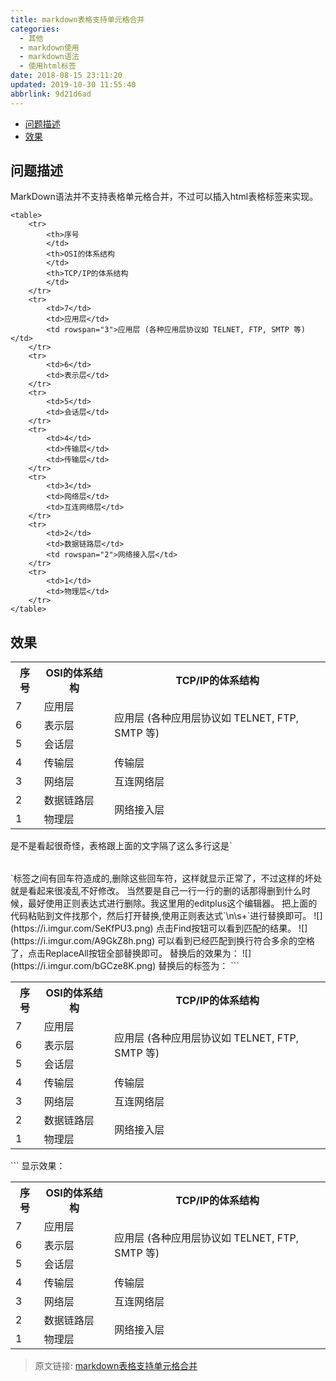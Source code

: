 ```yaml
---
title: markdown表格支持单元格合并
categories: 
  - 其他
  - markdown使用
  - markdown语法
  - 使用html标签
date: 2018-08-15 23:11:20
updated: 2019-10-30 11:55:40
abbrlink: 9d21d6ad
---
```

- [问题描述](/blog/html/9d21d6ad/#问题描述)
- [效果](/blog/html/9d21d6ad/#效果)

<!--more-->
<script src="https://cdn.bootcss.com/jquery/3.4.0/jquery.slim.min.js"></script>
<script>$(document).ready(function () {$(".post-body > ul:nth-child(1)").hide();});</script>

<!--end-->
## 问题描述 ##
MarkDown语法并不支持表格单元格合并，不过可以插入html表格标签来实现。
```
<table>
	<tr>
		<th>序号
		</td>
		<th>OSI的体系结构
		</td>
		<th>TCP/IP的体系结构
		</td>
	</tr>
	<tr>
		<td>7</td>
		<td>应用层</td>
		<td rowspan="3">应用层 (各种应用层协议如 TELNET, FTP, SMTP 等)</td>
	</tr>
	<tr>
		<td>6</td>
		<td>表示层</td>
	</tr>
	<tr>
		<td>5</td>
		<td>会话层</td>
	</tr>
	<tr>
		<td>4</td>
		<td>传输层</td>
		<td>传输层</td>
	</tr>
	<tr>
		<td>3</td>
		<td>网络层</td>
		<td>互连网络层</td>
	</tr>
	<tr>
		<td>2</td>
		<td>数据链路层</td>
		<td rowspan="2">网络接入层</td>
	</tr>
	<tr>
		<td>1</td>
		<td>物理层</td>
	</tr>
</table>

```
## 效果 ##
<table>
	<tr>
		<th>序号
		</th>
		<th>OSI的体系结构
		</th>
		<th>TCP/IP的体系结构
		</th>
	</tr>
	<tr>
		<td>7</td>
		<td>应用层</td>
		<td rowspan="3">应用层 (各种应用层协议如 TELNET, FTP, SMTP 等)</td>
	</tr>
	<tr>
		<td>6</td>
		<td>表示层</td>
	</tr>
	<tr>
		<td>5</td>
		<td>会话层</td>
	</tr>
	<tr>
		<td>4</td>
		<td>传输层</td>
		<td>传输层</td>
	</tr>
	<tr>
		<td>3</td>
		<td>网络层</td>
		<td>互连网络层</td>
	</tr>
	<tr>
		<td>2</td>
		<td>数据链路层</td>
		<td rowspan="2">网络接入层</td>
	</tr>
	<tr>
		<td>1</td>
		<td>物理层</td>
	</tr>
</table>
是不是看起很奇怪，表格跟上面的文字隔了这么多行这是`<table></table>`标签之间有回车符造成的,删除这些回车符，这样就显示正常了，不过这样的坏处就是看起来很凌乱不好修改。
当然要是自己一行一行的删的话那得删到什么时候，最好使用正则表达式进行删除。我这里用的editplus这个编辑器。
把上面的代码粘贴到文件找那个，然后打开替换,使用正则表达式`\n\s+`进行替换即可。
![](https://i.imgur.com/SeKfPU3.png)
点击Find按钮可以看到匹配的结果。
![](https://i.imgur.com/A9GkZ8h.png)
可以看到已经匹配到换行符合多余的空格了，点击ReplaceAll按钮全部替换即可。
替换后的效果为：
![](https://i.imgur.com/bGCze8K.png)
替换后的标签为：
```
<table><tr><th>序号</th><th>OSI的体系结构</th> <th>TCP/IP的体系结构</th></tr><tr><td>7</td><td>应用层</td><td rowspan="3">应用层  (各种应用层协议如 TELNET, FTP, SMTP 等)</td></tr><tr><td>6</td><td>表示层</td> </tr><tr><td>5</td><td>会话层</td> </tr><tr><td>4</td> <td>传输层</td>
<td>传输层</td></tr><tr><td>3</td><td>网络层</td><td>互连网络层</td></tr><tr><td>2</td><td>数据链路层</td><td rowspan="2">网络接入层</td> </tr><tr><td>1</td> <td>物理层</td></tr></table> 
```
显示效果：<table><tr><th>序号</th><th>OSI的体系结构</th> <th>TCP/IP的体系结构</th></tr><tr><td>7</td><td>应用层</td><td rowspan="3">应用层  (各种应用层协议如 TELNET, FTP, SMTP 等)</td></tr><tr><td>6</td><td>表示层</td> </tr><tr><td>5</td><td>会话层</td> </tr><tr><td>4</td> <td>传输层</td>
<td>传输层</td></tr><tr><td>3</td><td>网络层</td><td>互连网络层</td></tr><tr><td>2</td><td>数据链路层</td><td rowspan="2">网络接入层</td> </tr><tr><td>1</td> <td>物理层</td></tr></table> 



>原文链接: [markdown表格支持单元格合并](https://lanlan2017.github.io/blog/9d21d6ad/)